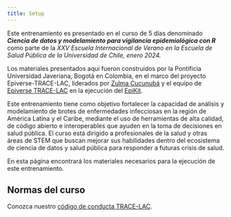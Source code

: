 ```yaml
---
title: Setup
---
```


Este entrenamiento es presentado en el curso de 5 días denominado ***Ciencia de datos y modelamiento para vigilancia epidemiológica con R*** como parte de la *XXV Escuela Internacional de Verano en la Escuela de Salud Pública de la Universidad de Chile, enero 2024.*

Los materiales presentados aquí fueron construidos por la Pontificia Universidad Javeriana, Bogotá en Colombia, en el marco del proyecto Epiverse-TRACE-LAC, liderados por [Zulma Cucunubá](https://github.com/zmcucunuba) y el equipo de [Epiverse TRACE-LAC](https://epiverse-trace.github.io/) en la ejecución del [EpiKit](https://github.com/epiverse-trace/epi-training-kit).

Este entrenamiento tiene como objetivo fortalecer la capacidad de análisis y modelamiento de brotes de enfermedades infecciosas en la región de América Latina y el Caribe, mediante el uso de herramientas de alta calidad, de código abierto e interoperables que ayuden en la toma de decisiones en salud pública. El curso está dirigido a profesionales de la salud y otras áreas de STEM que buscan mejorar sus habilidades dentro del ecosistema de ciencia de datos y salud pública para responder a futuras crisis de salud.

En esta página encontrará los materiales necesarios para la ejecución de este entrenamiento.

## Normas del curso

Conozca nuestro [código de conducta TRACE-LAC](https://drive.google.com/file/d/1z9EecMJR0CIyrUI6hzUugS4i9aAgSD-5/view?usp=sharing).
